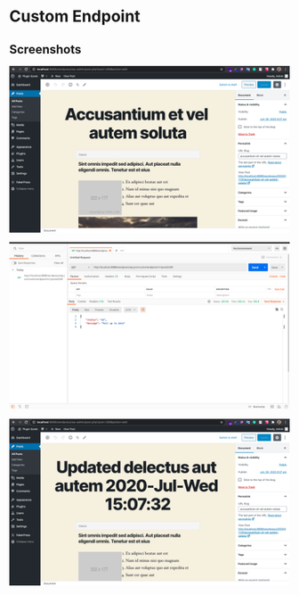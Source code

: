 # Custom Endpoint #
## Screenshots ##

![Alt text](src/screenshots/screenshot_1.png?raw=true "Add new block")


![Alt text](src/screenshots/screenshot_2.png?raw=true "Edit block")


![Alt text](src/screenshots/screenshot_3.png?raw=true "Mobile devices view")

